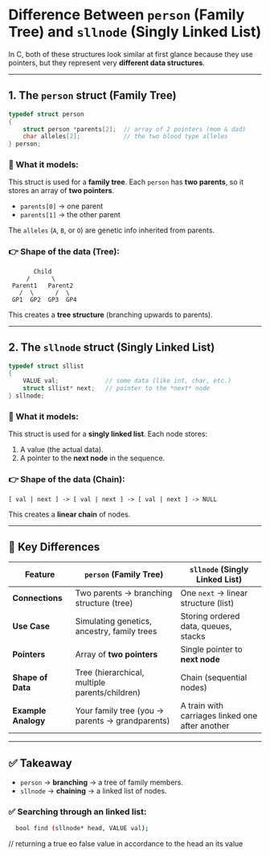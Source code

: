 # Difference Between `person` (Family Tree) and `sllnode` (Singly Linked List)

In C, both of these structures look similar at first glance because they use pointers, but they represent very **different data structures**.

---

## 1. The `person` struct (Family Tree)

```c
typedef struct person
{
    struct person *parents[2];  // array of 2 pointers (mom & dad)
    char alleles[2];            // the two blood type alleles
} person;
```

### 🔹 What it models:
This struct is used for a **family tree**.
Each `person` has **two parents**, so it stores an array of **two pointers**.

- `parents[0]` → one parent
- `parents[1]` → the other parent

The `alleles` (`A`, `B`, or `O`) are genetic info inherited from parents.

### 👉 Shape of the data (Tree):
```
       Child
     /      \
 Parent1   Parent2
   /  \      /  \
 GP1  GP2  GP3  GP4
```

This creates a **tree structure** (branching upwards to parents).

---

## 2. The `sllnode` struct (Singly Linked List)

```c
typedef struct sllist
{
    VALUE val;             // some data (like int, char, etc.)
    struct sllist* next;   // pointer to the *next* node
} sllnode;
```

### 🔹 What it models:
This struct is used for a **singly linked list**.
Each node stores:

1. A value (the actual data).
2. A pointer to the **next node** in the sequence.

### 👉 Shape of the data (Chain):
```
[ val | next ] -> [ val | next ] -> [ val | next ] -> NULL
```

This creates a **linear chain** of nodes.

---

## 🚨 Key Differences

| Feature                  | `person` (Family Tree)                         | `sllnode` (Singly Linked List) |
|--------------------------|------------------------------------------------|--------------------------------|
| **Connections**          | Two parents → branching structure (tree)       | One `next` → linear structure (list) |
| **Use Case**             | Simulating genetics, ancestry, family trees    | Storing ordered data, queues, stacks |
| **Pointers**             | Array of **two pointers**                      | Single pointer to **next node** |
| **Shape of Data**        | Tree (hierarchical, multiple parents/children) | Chain (sequential nodes) |
| **Example Analogy**      | Your family tree (you → parents → grandparents) | A train with carriages linked one after another |

---

## ✅ Takeaway

- `person` → **branching** → a tree of family members.
- `sllnode` → **chaining** → a linked list of nodes.

### ✅ Searching through an linked list:

```bash
  bool find (sllnode* head, VALUE val);
```
// returning a true eo false value in accordance to the head an its value
